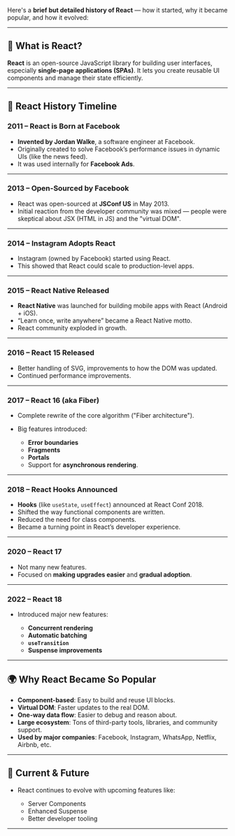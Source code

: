 Here's a **brief but detailed history of React** — how it started, why it became popular, and how it evolved:

---

## 🧠 What is React?

**React** is an open-source JavaScript library for building user interfaces, especially **single-page applications (SPAs)**. It lets you create reusable UI components and manage their state efficiently.

---

## 📜 React History Timeline

### **2011 – React is Born at Facebook**

* **Invented by Jordan Walke**, a software engineer at Facebook.
* Originally created to solve Facebook’s performance issues in dynamic UIs (like the news feed).
* It was used internally for **Facebook Ads**.

---

### **2013 – Open-Sourced by Facebook**

* React was open-sourced at **JSConf US** in May 2013.
* Initial reaction from the developer community was mixed — people were skeptical about JSX (HTML in JS) and the "virtual DOM".

---

### **2014 – Instagram Adopts React**

* Instagram (owned by Facebook) started using React.
* This showed that React could scale to production-level apps.

---

### **2015 – React Native Released**

* **React Native** was launched for building mobile apps with React (Android + iOS).
* “Learn once, write anywhere” became a React Native motto.
* React community exploded in growth.

---

### **2016 – React 15 Released**

* Better handling of SVG, improvements to how the DOM was updated.
* Continued performance improvements.

---

### **2017 – React 16 (aka Fiber)**

* Complete rewrite of the core algorithm ("Fiber architecture").
* Big features introduced:

  * **Error boundaries**
  * **Fragments**
  * **Portals**
  * Support for **asynchronous rendering**.

---

### **2018 – React Hooks Announced**

* **Hooks** (like `useState`, `useEffect`) announced at React Conf 2018.
* Shifted the way functional components are written.
* Reduced the need for class components.
* Became a turning point in React’s developer experience.

---

### **2020 – React 17**

* Not many new features.
* Focused on **making upgrades easier** and **gradual adoption**.

---

### **2022 – React 18**

* Introduced major new features:

  * **Concurrent rendering**
  * **Automatic batching**
  * **`useTransition`**
  * **Suspense improvements**

---

## 🌍 Why React Became So Popular

* **Component-based**: Easy to build and reuse UI blocks.
* **Virtual DOM**: Faster updates to the real DOM.
* **One-way data flow**: Easier to debug and reason about.
* **Large ecosystem**: Tons of third-party tools, libraries, and community support.
* **Used by major companies**: Facebook, Instagram, WhatsApp, Netflix, Airbnb, etc.

---

## 🔮 Current & Future

* React continues to evolve with upcoming features like:

  * Server Components
  * Enhanced Suspense
  * Better developer tooling

---
